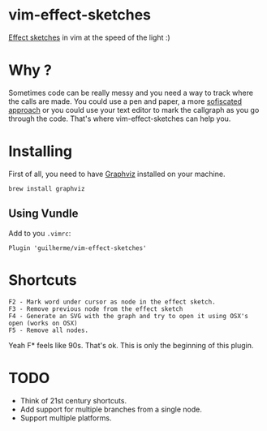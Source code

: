 # vim-effect-sketches

[Effect sketches](https://www.amazon.com/Working-Effectively-Legacy-Michael-Feathers/dp/0131177052/ref=sr_1_1?ie=UTF8&qid=1495199951&sr=8-1&keywords=working+effectively) in vim at the speed of the light  :)


# Why ?

Sometimes code can be really messy and you need a way to track where the calls are made. You could use a pen and paper, a more [sofiscated approach](https://github.com/tmm1/perftools.rb) or you could use your text editor to mark the callgraph as you go through the code. That's where vim-effect-sketches can help you.


# Installing

First of all, you need to have [Graphviz](http://www.graphviz.org/) installed on your machine.
```
brew install graphviz
```

## Using Vundle
Add to you ```.vimrc```:
```
Plugin 'guilherme/vim-effect-sketches'
```

# Shortcuts
```
F2 - Mark word under cursor as node in the effect sketch.
F3 - Remove previous node from the effect sketch
F4 - Generate an SVG with the graph and try to open it using OSX's open (works on OSX)
F5 - Remove all nodes.
```

Yeah F* feels like 90s. That's ok. This is only the beginning of this plugin.

# TODO
- Think of 21st century shortcuts.
- Add support for multiple branches from a single node.
- Support multiple platforms.
